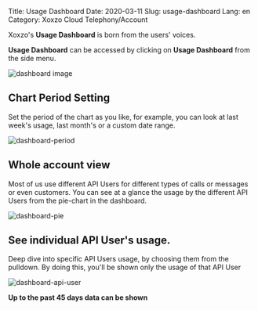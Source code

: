Title: Usage Dashboard
Date: 2020-03-11
Slug: usage-dashboard
Lang: en
Category: Xoxzo Cloud Telephony/Account

Xoxzo's **Usage Dashboard** is born from the users' voices.

**Usage Dashboard** can be accessed by clicking on **Usage Dashboard** from the side menu.

![dashboard image](/images/dashboard_en.png)

## Chart Period Setting
Set the period of the chart as you like, for example, you can look at last week's usage, last month's or a custom date range.

![dashboard-period](/images/dashboard_period_en.png)

## Whole account view
Most of us use different API Users for different types of calls or messages or even customers. You can see at a glance the usage by the different API Users from the pie-chart in the dashboard.

![dashboard-pie](/images/dashboard_pie_en.png)

## See individual API User's usage. 
Deep dive into specific API Users usage, by choosing them from the pulldown. By doing this, you'll be shown only the usage of that API User

![dashboard-api-user](/images/dashboard_userselect_en.jpg)

**Up to the past 45 days data can be shown**

